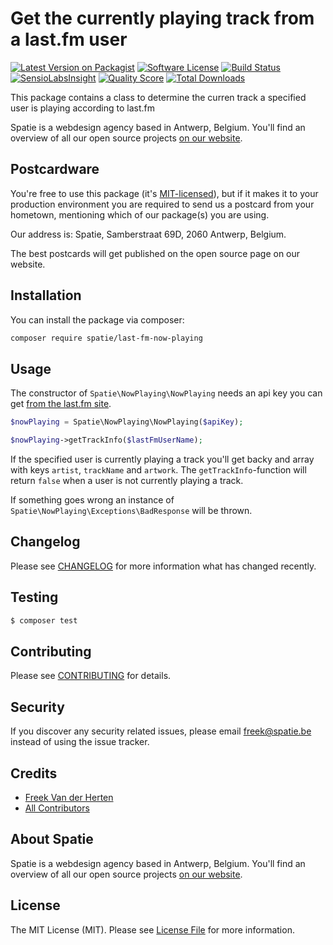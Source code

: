 # Get the currently playing track from a last.fm user

[![Latest Version on Packagist](https://img.shields.io/packagist/v/spatie/last-fm-now-playing.svg?style=flat-square)](https://packagist.org/packages/spatie/last-fm-now-playing)
[![Software License](https://img.shields.io/badge/license-MIT-brightgreen.svg?style=flat-square)](LICENSE.md)
[![Build Status](https://img.shields.io/travis/spatie/last-fm-now-playing/master.svg?style=flat-square)](https://travis-ci.org/spatie/last-fm-now-playing)
[![SensioLabsInsight](https://img.shields.io/sensiolabs/i/af13f9b5-e8a9-4a7d-a97d-46b9d4aa86a4.svg?style=flat-square)](https://insight.sensiolabs.com/projects/af13f9b5-e8a9-4a7d-a97d-46b9d4aa86a4)
[![Quality Score](https://img.shields.io/scrutinizer/g/spatie/last-fm-now-playing.svg?style=flat-square)](https://scrutinizer-ci.com/g/spatie/last-fm-now-playing)
[![Total Downloads](https://img.shields.io/packagist/dt/spatie/last-fm-now-playing.svg?style=flat-square)](https://packagist.org/packages/spatie/last-fm-now-playing)

This package contains a class to determine the curren track a specified user is playing according to last.fm

Spatie is a webdesign agency based in Antwerp, Belgium. You'll find an overview of all our open source projects [on our website](https://spatie.be/opensource).

## Postcardware

You're free to use this package (it's [MIT-licensed](LICENSE.md)), but if it makes it to your production environment you are required to send us a postcard from your hometown, mentioning which of our package(s) you are using.

Our address is: Spatie, Samberstraat 69D, 2060 Antwerp, Belgium.

The best postcards will get published on the open source page on our website.

## Installation

You can install the package via composer:

``` bash
composer require spatie/last-fm-now-playing
```

## Usage

The constructor of `Spatie\NowPlaying\NowPlaying` needs an api key you can get [from the last.fm site](http://www.last.fm/api/account/create).

``` php
$nowPlaying = Spatie\NowPlaying\NowPlaying($apiKey);

$nowPlaying->getTrackInfo($lastFmUserName);
```

If the specified user is currently playing a track you'll get backy and array with keys `artist`, `trackName` and `artwork`. The `getTrackInfo`-function will return `false` when a user is not currently playing a track.

If something goes wrong an instance of `Spatie\NowPlaying\Exceptions\BadResponse` will be thrown.

## Changelog

Please see [CHANGELOG](CHANGELOG.md) for more information what has changed recently.

## Testing

``` bash
$ composer test
```

## Contributing

Please see [CONTRIBUTING](CONTRIBUTING.md) for details.

## Security

If you discover any security related issues, please email freek@spatie.be instead of using the issue tracker.

## Credits

- [Freek Van der Herten](https://github.com/freekmurze)
- [All Contributors](../../contributors)

## About Spatie
Spatie is a webdesign agency based in Antwerp, Belgium. You'll find an overview of all our open source projects [on our website](https://spatie.be/opensource).

## License

The MIT License (MIT). Please see [License File](LICENSE.md) for more information.
